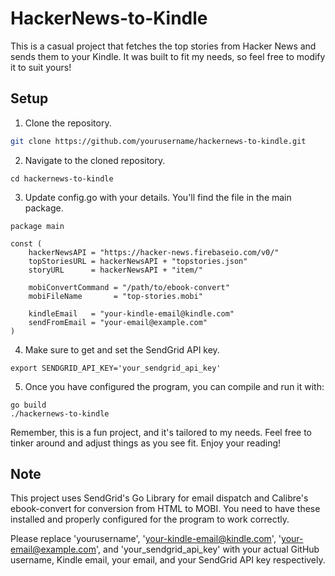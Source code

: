 # HackerNews-to-Kindle

This is a casual project that fetches the top stories from Hacker News and sends them to your Kindle. It was built to fit my needs, so feel free to modify it to suit yours!

## Setup

1. Clone the repository.

```bash
git clone https://github.com/yourusername/hackernews-to-kindle.git
```

2. Navigate to the cloned repository.

```
cd hackernews-to-kindle
```

3. Update config.go with your details. You'll find the file in the main package.

```
package main

const (
	hackerNewsAPI = "https://hacker-news.firebaseio.com/v0/"
	topStoriesURL = hackerNewsAPI + "topstories.json"
	storyURL      = hackerNewsAPI + "item/"

	mobiConvertCommand = "/path/to/ebook-convert"
	mobiFileName       = "top-stories.mobi"

	kindleEmail   = "your-kindle-email@kindle.com"
	sendFromEmail = "your-email@example.com"
)
```

4. Make sure to get and set the SendGrid API key.

```
export SENDGRID_API_KEY='your_sendgrid_api_key'
```

5. Once you have configured the program, you can compile and run it with:

```
go build
./hackernews-to-kindle
```

Remember, this is a fun project, and it's tailored to my needs. Feel free to tinker around and adjust things as you see fit. Enjoy your reading!

## Note
This project uses SendGrid's Go Library for email dispatch and Calibre's ebook-convert for conversion from HTML to MOBI. You need to have these installed and properly configured for the program to work correctly.

Please replace 'yourusername', 'your-kindle-email@kindle.com', 'your-email@example.com', and 'your_sendgrid_api_key' with your actual GitHub username, Kindle email, your email, and your SendGrid API key respectively.
